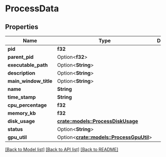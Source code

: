 # ProcessData

## Properties

Name | Type | Description | Notes
------------ | ------------- | ------------- | -------------
**pid** | **f32** |  | 
**parent_pid** | Option<**f32**> |  | [optional]
**executable_path** | Option<**String**> |  | [optional]
**description** | Option<**String**> |  | [optional]
**main_window_title** | Option<**String**> |  | [optional]
**name** | **String** |  | 
**time_stamp** | **String** |  | 
**cpu_percentage** | **f32** |  | 
**memory_kb** | **f32** |  | 
**disk_usage** | [**crate::models::ProcessDiskUsage**](ProcessDiskUsage.md) |  | 
**status** | Option<**String**> |  | [optional]
**gpu_util** | Option<[**crate::models::ProcessGpuUtil**](ProcessGpuUtil.md)> |  | [optional]

[[Back to Model list]](../README.md#documentation-for-models) [[Back to API list]](../README.md#documentation-for-api-endpoints) [[Back to README]](../README.md)


